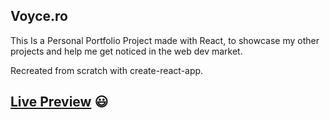 ## Voyce.ro

This Is a Personal Portfolio Project made with React, to showcase my other projects and help me get noticed in the web dev market.

Recreated from scratch with create-react-app.
<br>
## **[Live Preview](https://bogvoicescu.github.io/voyce.ro/)** :smiley:
